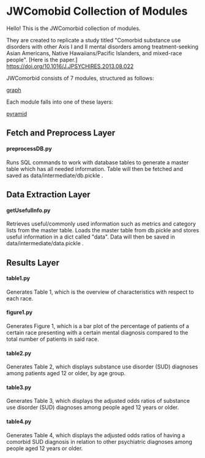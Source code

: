 # JWComobid Collection of Modules

Hello! This is the JWComorbid collection of modules. 

They are created to replicate a study titled 
"Comorbid substance use disorders with other Axis I and II mental disorders
among treatment-seeking Asian Americans, Native Hawaiians/Pacific Islanders, and mixed-race people".
[Here is the paper.] <https://doi.org/10.1016/J.JPSYCHIRES.2013.08.022>

JWComorbid consists of 7 modules, structured as follows:

[graph](https://drive.google.com/uc?export=view&id=1wrNcFnupN_zXXtRtYhcUNuOtu5rK5p0o)

Each module falls into one of these layers:

[pyramid](https://drive.google.com/uc?export=view&id=1s75VDvlbMXj48eA2Y6jc7LdyJxhpQOeU)


## Fetch and Preprocess Layer
#### preprocessDB.py

Runs SQL commands to work with database tables to generate a master table which has all needed information. 
Table will then be fetched and saved as data/intermediate/db.pickle .

## Data Extraction Layer
#### getUsefulInfo.py

Retrieves useful/commonly used information such as metrics and category lists from the master table.
Loads the master table from db.pickle and stores useful information in a dict called "data".
Data will then be saved in 	data/intermediate/data.pickle .


## Results Layer
#### table1.py

Generates Table 1, which is the overview of characteristics with respect to each race.

#### figure1.py

Generates Figure 1, which is a bar plot of the percentage of patients of a certain race presenting with a certain mental diagnosis 
compared to the total number of patients in said race.

#### table2.py

Generates Table 2, which displays substance use disorder (SUD) diagnoses among patients aged 12 or older, by age group.

#### table3.py

Generates Table 3, which displays the adjusted odds ratios of substance use disorder (SUD) diagnoses among people aged 12 years or older.

#### table4.py

Generates Table 4, which displays the adjusted odds ratios of having a comorbid SUD diagnosis in relation to other psychiatric diagnoses among people aged 12 years or older.
